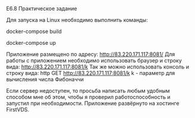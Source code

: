 E6.8 Практическое задание

Для запуска на Linux необходимо выполнить команды:

docker-compose build 

docker-compose up

Приложение размещено по адресу: http://83.220.171.117:8081/
Для работы с приложением необходимо использовать браузер и строку вида: http://83.220.171.117:8081/k 
Так же можно использовать консоль и строку вида: http GET http://83.220.171.117:8081/k 
k - параметр для вычисления числа Фибоначчи

Если сервер недоступен, то просьба написать любым удобным способом мне об этом, чтобы я проверил работоспособность и запустил при необходимости.
Приложение развёрнуто на хостинге FirstVDS.
